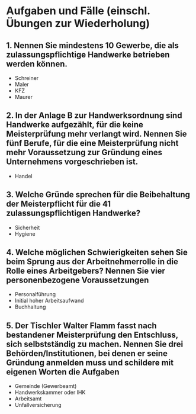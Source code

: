 # Aufgaben und Fälle (einschl. Übungen zur Wiederholung)

## 1. Nennen Sie mindestens 10 Gewerbe, die als zulassungspflichtige Handwerke betrieben werden können.

+ Schreiner
+ Maler
+ KFZ
+ Maurer

## 2. In der Anlage B zur Handwerksordnung sind Handwerke aufgezählt, für die keine Meisterprüfung mehr verlangt wird. Nennen Sie fünf Berufe, für die eine Meisterprüfung nicht mehr Voraussetzung zur Gründung eines Unternehmens vorgeschrieben ist.

+ Handel

## 3. Welche Gründe sprechen für die Beibehaltung der Meisterpflicht für die 41 zulassungspflichtigen Handwerke?

+ Sicherheit
+ Hygiene

## 4. Welche möglichen Schwierigkeiten sehen Sie beim Sprung aus der Arbeitnehmerrolle in die Rolle eines Arbeitgebers? Nennen Sie vier personenbezogene Voraussetzungen

+ Personalführung
+ Initial hoher Arbeitsaufwand
+ Buchhaltung

## 5. Der Tischler Walter Flamm fasst nach bestandener Meisterprüfung den Entschluss, sich selbstständig zu machen. Nennen Sie drei Behörden/Institutionen, bei denen er seine Gründung anmelden muss und schildere mit eigenen Worten die Aufgaben

+ Gemeinde (Gewerbeamt)
+ Handwerkskammer oder IHK
+ Arbeitsamt
+ Unfallversicherung